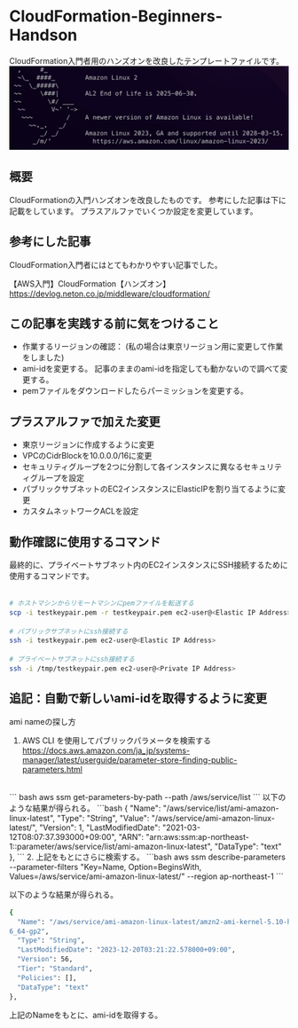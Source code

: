 # CloudFormation-Beginners-Handson
CloudFormation入門者用のハンズオンを改良したテンプレートファイルです。
![サムネイル](./img.jpg)

## 概要
CloudFormationの入門ハンズオンを改良したものです。
参考にした記事は下に記載をしています。
プラスアルファでいくつか設定を変更しています。

## 参考にした記事
CloudFormation入門者にはとてもわかりやすい記事でした。

【AWS入門】CloudFormation【ハンズオン】
https://devlog.neton.co.jp/middleware/cloudformation/

## この記事を実践する前に気をつけること
- 作業するリージョンの確認：
  (私の場合は東京リージョン用に変更して作業をしました)
- ami-idを変更する。
  記事のままのami-idを指定しても動かないので調べて変更する。
- pemファイルをダウンロードしたらパーミッションを変更する。

## プラスアルファで加えた変更
- 東京リージョンに作成するように変更
- VPCのCidrBlockを10.0.0.0/16に変更
- セキュリティグループを2つに分割して各インスタンスに異なるセキュリティグループを設定
- パブリックサブネットのEC2インスタンスにElasticIPを割り当てるように変更
- カスタムネットワークACLを設定

## 動作確認に使用するコマンド
最終的に、プライベートサブネット内のEC2インスタンスにSSH接続するために使用するコマンドです。

```Bash

# ホストマシンからリモートマシンにpemファイルを転送する
scp -i testkeypair.pem -r testkeypair.pem ec2-user@<Elastic IP Address>:/tmp

# パブリックサブネットにssh接続する
ssh -i testkeypair.pem ec2-user@<Elastic IP Address>

# プライベートサブネットにssh接続する
ssh -i /tmp/testkeypair.pem ec2-user@<Private IP Address>

```

## 追記：自動で新しいami-idを取得するように変更
ami nameの探し方
1. AWS CLI を使用してパブリックパラメータを検索する
https://docs.aws.amazon.com/ja_jp/systems-manager/latest/userguide/parameter-store-finding-public-parameters.html
<br>
``` bash
aws ssm get-parameters-by-path --path /aws/service/list
```
以下のような結果が得られる。
```bash
{
  "Name": "/aws/service/list/ami-amazon-linux-latest",
  "Type": "String",
  "Value": "/aws/service/ami-amazon-linux-latest/",
  "Version": 1,
  "LastModifiedDate": "2021-03-12T08:07:37.393000+09:00",
  "ARN": "arn:aws:ssm:ap-northeast-1::parameter/aws/service/list/ami-amazon-linux-latest",
  "DataType": "text"
},
```
2. 上記をもとにさらに検索する。
```bash
aws ssm describe-parameters --parameter-filters "Key=Name, Option=BeginsWith, Values=/aws/service/ami-amazon-linux-latest/" --region ap-northeast-1
```

以下のような結果が得られる。

```bash
{
  "Name": "/aws/service/ami-amazon-linux-latest/amzn2-ami-kernel-5.10-hvm-x8
6_64-gp2",
  "Type": "String",
  "LastModifiedDate": "2023-12-20T03:21:22.578000+09:00",
  "Version": 56,
  "Tier": "Standard",
  "Policies": [],
  "DataType": "text"
},
```
上記のNameをもとに、ami-idを取得する。

